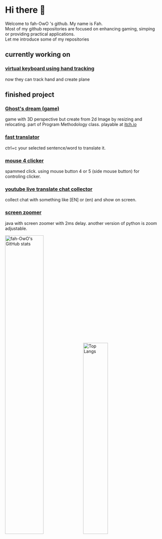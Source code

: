 # Hi there 👋
Welcome to fah-OwO 's github. My name is Fah.\
Most of my github repositories are focused on enhancing gaming, simping or providing practical applications.\
Let me introduce some of my repositories

## currently working on

### [virtual keyboard using hand tracking](https://github.com/fah-OwO/miniProject/tree/main/try_mediapipe)
now they can track hand and create plane
## finished project
### [Ghost's dream (game)](https://github.com/fah-OwO/Ghost-s-dream)
game with 3D perspective but create from 2d Image by resizing and relocating. part of Program Methodology class. playable at [itch.io](https://fahh.itch.io/ghosts-dream)
### [fast translator](https://github.com/fah-OwO/realtime-auto-translate-using-clipboard)
ctrl+c your selected sentence/word to translate it.
### [mouse 4 clicker](https://github.com/fah-OwO/mouse4_clicker)
spammed click. using mouse button 4 or 5 (side mouse button) for controling clicker. 
### [youtube live translate chat collector](https://github.com/fah-OwO/youtube-live-translate-chat-collector)
collect chat with something like [EN] or (en) and show on screen.
### [screen zoomer](https://github.com/fah-OwO/Screen-zoomer-using-python-with-adjustable)
java with screen zoomer with 2ms delay. another version of python is zoom adjustable.

<!-- ### Stats -->
<img width="50%" src="https://github-readme-stats.vercel.app/api?username=fah-OwO&hide=contribs,prs,issues&theme=prussian&bg_color=0d1117&show_icons=true&hide_border=true&include_all_commits=true)" alt="fah-OwO's GitHub stats"></img>
<img width="40%" src="https://github-readme-stats.vercel.app/api/top-langs/?username=fah-OwO&layout=compact&theme=prussian&bg_color=0d1117&show_icons=true&hide_border=true&custom_title=Most%20Used%20Languages%20Over%20All" alt="Top Langs"></img><!-- ### Most Used Languages Exclude 1 repo ([Ghost-s-dream](https://github.com/fah-OwO/Ghost-s-dream)) -->
<!-- [![Top Langs](https://github-readme-stats.vercel.app/api/top-langs/?username=fah-OwO&layout=compact&theme=prussian&bg_color=0d1117&show_icons=true&hide_border=true&exclude_repo=Ghost-s-dream&custom_title=Most%20Used%20Exclude%20Ghost-s-dream)](https://github.com/fah-OwO/Ghost-s-dream) -->
<!--
**fah-OwO/fah-OwO** is a ✨ _special_ ✨ repository because its `README.md` (this file) appears on your GitHub profile.

Here are some ideas to get you started:

- 🔭 I’m currently working on ...
- 🌱 I’m currently learning ...
- 👯 I’m looking to collaborate on ...
- 🤔 I’m looking for help with ...
- 💬 Ask me about ...
- 📫 How to reach me: ...
- 😄 Pronouns: ...
- ⚡ Fun fact: ...
-->
